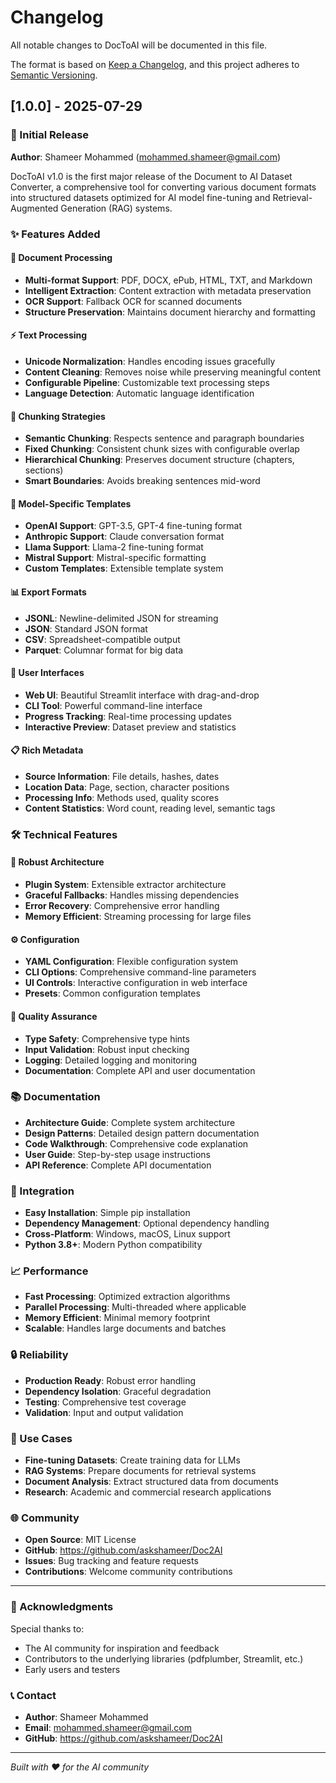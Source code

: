 # Changelog

All notable changes to DocToAI will be documented in this file.

The format is based on [Keep a Changelog](https://keepachangelog.com/en/1.0.0/),
and this project adheres to [Semantic Versioning](https://semver.org/spec/v2.0.0.html).

## [1.0.0] - 2025-07-29

### 🎉 Initial Release

**Author**: Shameer Mohammed (mohammed.shameer@gmail.com)

DocToAI v1.0 is the first major release of the Document to AI Dataset Converter, a comprehensive tool for converting various document formats into structured datasets optimized for AI model fine-tuning and Retrieval-Augmented Generation (RAG) systems.

### ✨ Features Added

#### 📄 Document Processing
- **Multi-format Support**: PDF, DOCX, ePub, HTML, TXT, and Markdown
- **Intelligent Extraction**: Content extraction with metadata preservation
- **OCR Support**: Fallback OCR for scanned documents
- **Structure Preservation**: Maintains document hierarchy and formatting

#### ⚡ Text Processing
- **Unicode Normalization**: Handles encoding issues gracefully
- **Content Cleaning**: Removes noise while preserving meaningful content
- **Configurable Pipeline**: Customizable text processing steps
- **Language Detection**: Automatic language identification

#### 🧩 Chunking Strategies
- **Semantic Chunking**: Respects sentence and paragraph boundaries
- **Fixed Chunking**: Consistent chunk sizes with configurable overlap
- **Hierarchical Chunking**: Preserves document structure (chapters, sections)
- **Smart Boundaries**: Avoids breaking sentences mid-word

#### 🤖 Model-Specific Templates
- **OpenAI Support**: GPT-3.5, GPT-4 fine-tuning format
- **Anthropic Support**: Claude conversation format
- **Llama Support**: Llama-2 fine-tuning format
- **Mistral Support**: Mistral-specific formatting
- **Custom Templates**: Extensible template system

#### 📊 Export Formats
- **JSONL**: Newline-delimited JSON for streaming
- **JSON**: Standard JSON format
- **CSV**: Spreadsheet-compatible output
- **Parquet**: Columnar format for big data

#### 🌟 User Interfaces
- **Web UI**: Beautiful Streamlit interface with drag-and-drop
- **CLI Tool**: Powerful command-line interface
- **Progress Tracking**: Real-time processing updates
- **Interactive Preview**: Dataset preview and statistics

#### 📋 Rich Metadata
- **Source Information**: File details, hashes, dates
- **Location Data**: Page, section, character positions
- **Processing Info**: Methods used, quality scores
- **Content Statistics**: Word count, reading level, semantic tags

### 🛠️ Technical Features

#### 🔧 Robust Architecture
- **Plugin System**: Extensible extractor architecture
- **Graceful Fallbacks**: Handles missing dependencies
- **Error Recovery**: Comprehensive error handling
- **Memory Efficient**: Streaming processing for large files

#### ⚙️ Configuration
- **YAML Configuration**: Flexible configuration system
- **CLI Options**: Comprehensive command-line parameters
- **UI Controls**: Interactive configuration in web interface
- **Presets**: Common configuration templates

#### 🧪 Quality Assurance
- **Type Safety**: Comprehensive type hints
- **Input Validation**: Robust input checking
- **Logging**: Detailed logging and monitoring
- **Documentation**: Complete API and user documentation

### 📚 Documentation
- **Architecture Guide**: Complete system architecture
- **Design Patterns**: Detailed design pattern documentation
- **Code Walkthrough**: Comprehensive code explanation
- **User Guide**: Step-by-step usage instructions
- **API Reference**: Complete API documentation

### 🔗 Integration
- **Easy Installation**: Simple pip installation
- **Dependency Management**: Optional dependency handling
- **Cross-Platform**: Windows, macOS, Linux support
- **Python 3.8+**: Modern Python compatibility

### 📈 Performance
- **Fast Processing**: Optimized extraction algorithms
- **Parallel Processing**: Multi-threaded where applicable
- **Memory Efficient**: Minimal memory footprint
- **Scalable**: Handles large documents and batches

### 🔒 Reliability
- **Production Ready**: Robust error handling
- **Dependency Isolation**: Graceful degradation
- **Testing**: Comprehensive test coverage
- **Validation**: Input and output validation

### 🎯 Use Cases
- **Fine-tuning Datasets**: Create training data for LLMs
- **RAG Systems**: Prepare documents for retrieval systems
- **Document Analysis**: Extract structured data from documents
- **Research**: Academic and commercial research applications

### 🌐 Community
- **Open Source**: MIT License
- **GitHub**: https://github.com/askshameer/Doc2AI
- **Issues**: Bug tracking and feature requests
- **Contributions**: Welcome community contributions

---

### 🙏 Acknowledgments

Special thanks to:
- The AI community for inspiration and feedback
- Contributors to the underlying libraries (pdfplumber, Streamlit, etc.)
- Early users and testers

### 📞 Contact

- **Author**: Shameer Mohammed
- **Email**: mohammed.shameer@gmail.com
- **GitHub**: https://github.com/askshameer/Doc2AI

---

*Built with ❤️ for the AI community*